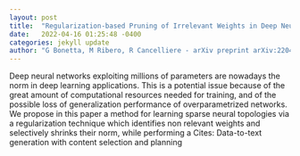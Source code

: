 ```yaml
---
layout: post
title:  "Regularization-based Pruning of Irrelevant Weights in Deep Neural Architectures"
date:   2022-04-16 01:25:48 -0400
categories: jekyll update
author: "G Bonetta, M Ribero, R Cancelliere - arXiv preprint arXiv:2204.04977, 2022"
---
```

Deep neural networks exploiting millions of parameters are nowadays the norm in deep learning applications. This is a potential issue because of the great amount of computational resources needed for training, and of the possible loss of generalization performance of overparametrized networks. We propose in this paper a method for learning sparse neural topologies via a regularization technique which identifies non relevant weights and selectively shrinks their norm, while performing a Cites: Data-to-text generation with content selection and planning